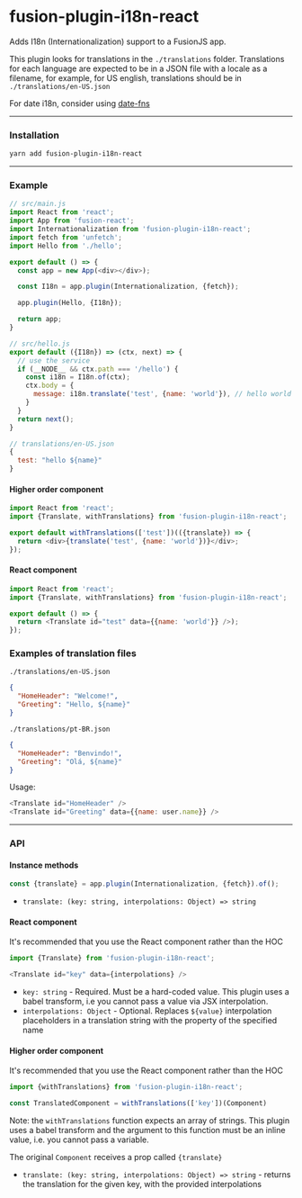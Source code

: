 # fusion-plugin-i18n-react

Adds I18n (Internationalization) support to a FusionJS app.

This plugin looks for translations in the `./translations` folder. Translations for each language are expected to be in a JSON file with a locale as a filename, for example, for US english, translations should be in `./translations/en-US.json`

For date i18n, consider using [date-fns](https://date-fns.org/)

---

### Installation

```sh
yarn add fusion-plugin-i18n-react
```

---

### Example

```js
// src/main.js
import React from 'react';
import App from 'fusion-react';
import Internationalization from 'fusion-plugin-i18n-react';
import fetch from 'unfetch';
import Hello from './hello';

export default () => {
  const app = new App(<div></div>);

  const I18n = app.plugin(Internationalization, {fetch});

  app.plugin(Hello, {I18n});

  return app;
}

// src/hello.js
export default ({I18n}) => (ctx, next) => {
  // use the service
  if (__NODE__ && ctx.path === '/hello') {
    const i18n = I18n.of(ctx);
    ctx.body = {
      message: i18n.translate('test', {name: 'world'}), // hello world
    }
  }
  return next();
}

// translations/en-US.json
{
  test: "hello ${name}"
}
```

#### Higher order component

```js
import React from 'react';
import {Translate, withTranslations} from 'fusion-plugin-i18n-react';

export default withTranslations(['test'])(({translate}) => {
  return <div>{translate('test', {name: 'world'})}</div>;
});
```

#### React component

```js
import React from 'react';
import {Translate, withTranslations} from 'fusion-plugin-i18n-react';

export default () => {
  return <Translate id="test" data={{name: 'world'}} />);
});
```

### Examples of translation files

`./translations/en-US.json`

```json
{
  "HomeHeader": "Welcome!",
  "Greeting": "Hello, ${name}"
}
```

`./translations/pt-BR.json`

```json
{
  "HomeHeader": "Benvindo!",
  "Greeting": "Olá, ${name}"
}
```

Usage:

```js
<Translate id="HomeHeader" />
<Translate id="Greeting" data={{name: user.name}} />
```

---

### API

#### Instance methods

```js
const {translate} = app.plugin(Internationalization, {fetch}).of();
```

- `translate: (key: string, interpolations: Object) => string`

#### React component

It's recommended that you use the React component rather than the HOC

```js
import {Translate} from 'fusion-plugin-i18n-react';

<Translate id="key" data={interpolations} />
```

- `key: string` - Required. Must be a hard-coded value. This plugin uses a babel transform, i.e you cannot pass a value via JSX interpolation.
- `interpolations: Object` - Optional. Replaces `${value}` interpolation placeholders in a translation string with the property of the specified name

#### Higher order component

It's recommended that you use the React component rather than the HOC

```js
import {withTranslations} from 'fusion-plugin-i18n-react';

const TranslatedComponent = withTranslations(['key'])(Component)
```

Note: the `withTranslations` function expects an array of strings. This plugin uses a babel transform and the argument to this function must be an inline value, i.e. you cannot pass a variable.

The original `Component` receives a prop called `{translate}`

- `translate: (key: string, interpolations: Object) => string` - returns the translation for the given key, with the provided interpolations
